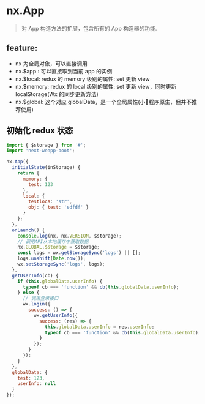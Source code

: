 # nx.App 
> 对 App 构造方法的扩展，包含所有的 App 构造器的功能.

## feature:
- nx 为全局对象，可以直接调用
- nx.$app : 可以直接取到当前 app 的实例
- nx.$local:  redux 的 memory 级别的属性: set 更新 view
- nx.$memory: redux 的 local 级别的属性: set 更新 view，同时更新 localStorage(Wx 的同步更新方法)
- nx.$global: 这个对应 globalData，是一个全局属性(小程序原生，但并不推荐使用)

## 初始化 redux 状态
```js
import { $storage } from '#';
import 'next-weapp-boot';

nx.App({
  initialState(inStorage) {
    return {
      memory: {
        test: 123
      },
      local: {
        testloca: 'str',
        obj: { test: 'sdfdf' }
      }
    };
  },
  onLaunch() {
    console.log(nx, nx.VERSION, $storage);
    // 调用API从本地缓存中获取数据
    nx.GLOBAL.$storage = $storage;
    const logs = wx.getStorageSync('logs') || [];
    logs.unshift(Date.now());
    wx.setStorageSync('logs', logs);
  },
  getUserInfo(cb) {
    if (this.globalData.userInfo) {
      typeof cb === 'function' && cb(this.globalData.userInfo);
    } else {
      // 调用登录接口
      wx.login({
        success: () => {
          wx.getUserInfo({
            success: (res) => {
              this.globalData.userInfo = res.userInfo;
              typeof cb === 'function' && cb(this.globalData.userInfo);
            }
          });
        }
      });
    }
  },
  globalData: {
    test: 123,
    userInfo: null
  }
});
```
